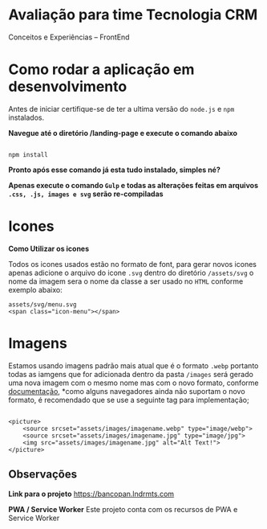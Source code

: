 # Avaliação para time Tecnologia CRM
Conceitos e Experiências – FrontEnd

# Como rodar a aplicação em desenvolvimento
Antes de iniciar certifique-se de ter a ultima versão do `node.js` e `npm` instalados.

**Navegue até o diretório /landing-page e execute o comando abaixo**
```

npm install

```

**Pronto após esse comando já esta tudo instalado, simples né?**

**Apenas execute o comando `Gulp` e todas as alterações feitas em arquivos `.css, .js, images e svg` serão re-compiladas**

# Icones

**Como Utilizar os icones**

Todos os icones usados estão no formato de font, para gerar novos icones apenas adicione o arquivo do icone `.svg` dentro do diretório `/assets/svg` o nome da imagem sera o nome da classe a ser usado no `HTML` conforme exemplo abaixo:

```
assets/svg/menu.svg
<span class="icon-menu"></span>

```

# Imagens

Estamos usando imagens padrão mais atual que é o formato `.webp` portanto todas as iamgens que for adicionada dentro da pasta `/images` será gerado uma nova imagem com o mesmo nome mas com o novo formato, conforme [documentação](https://developers.google.com/speed/webp/), *como alguns navegadores ainda não suportam o novo formato, é recomendado que se use a seguinte tag para implementação;

```

<picture>
    <source srcset="assets/images/imagename.webp" type="image/webp">
    <source srcset="assets/images/imagename.jpg" type="image/jpg"> 
    <img src="assets/images/imagename.jpg" alt="Alt Text!">
</picture>

```

## Observações
**Link para o projeto** 
https://bancopan.lndrmts.com

**PWA / Service Worker**
Este projeto conta com os recursos de PWA e Service Worker

